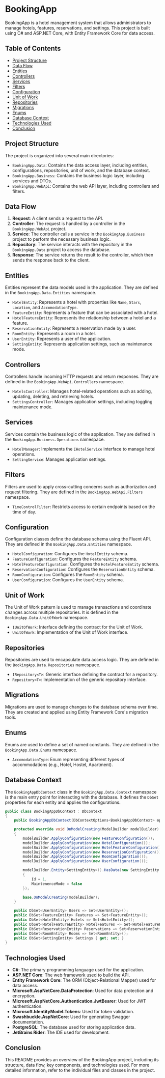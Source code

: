 # BookingApp

BookingApp is a hotel management system that allows administrators to manage hotels, features, reservations, and settings. This project is built using C# and ASP.NET Core, with Entity Framework Core for data access.

## Table of Contents

- [Project Structure](#project-structure)
- [Data Flow](#data-flow)
- [Entities](#entities)
- [Controllers](#controllers)
- [Services](#services)
- [Filters](#filters)
- [Configuration](#configuration)
- [Unit of Work](#unit-of-work)
- [Repositories](#repositories)
- [Migrations](#migrations)
- [Enums](#enums)
- [Database Context](#database-context)
- [Technologies Used](#technologies-used)
- [Conclusion](#conclusion)

## Project Structure

The project is organized into several main directories:

- `BookingApp.Data`: Contains the data access layer, including entities, configurations, repositories, unit of work, and the database context.
- `BookingApp.Business`: Contains the business logic layer, including services and DTOs.
- `BookingApp.WebApi`: Contains the web API layer, including controllers and filters.

## Data Flow

1. **Request**: A client sends a request to the API.
2. **Controller**: The request is handled by a controller in the `BookingApp.WebApi` project.
3. **Service**: The controller calls a service in the `BookingApp.Business` project to perform the necessary business logic.
4. **Repository**: The service interacts with the repository in the `BookingApp.Data` project to access the database.
5. **Response**: The service returns the result to the controller, which then sends the response back to the client.

## Entities

Entities represent the data models used in the application. They are defined in the `BookingApp.Data.Entities` namespace.

- `HotelEntity`: Represents a hotel with properties like `Name`, `Stars`, `Location`, and `AccomodationType`.
- `FeatureEntity`: Represents a feature that can be associated with a hotel.
- `HotelFeatureEntity`: Represents the relationship between a hotel and a feature.
- `ReservationEntity`: Represents a reservation made by a user.
- `RoomEntity`: Represents a room in a hotel.
- `UserEntity`: Represents a user of the application.
- `SettingEntity`: Represents application settings, such as maintenance mode.

## Controllers

Controllers handle incoming HTTP requests and return responses. They are defined in the `BookingApp.WebApi.Controllers` namespace.

- `HotelsController`: Manages hotel-related operations such as adding, updating, deleting, and retrieving hotels.
- `SettingsController`: Manages application settings, including toggling maintenance mode.

## Services

Services contain the business logic of the application. They are defined in the `BookingApp.Business.Operations` namespace.

- `HotelManager`: Implements the `IHotelService` interface to manage hotel operations.
- `SettingService`: Manages application settings.

## Filters

Filters are used to apply cross-cutting concerns such as authorization and request filtering. They are defined in the `BookingApp.WebApi.Filters` namespace.

- `TimeControlFilter`: Restricts access to certain endpoints based on the time of day.

## Configuration

Configuration classes define the database schema using the Fluent API. They are defined in the `BookingApp.Data.Entities` namespace.

- `HotelConfiguration`: Configures the `HotelEntity` schema.
- `FeatureConfiguration`: Configures the `FeatureEntity` schema.
- `HotelFeatureConfiguration`: Configures the `HotelFeatureEntity` schema.
- `ReservationConfiguration`: Configures the `ReservationEntity` schema.
- `RoomConfiguration`: Configures the `RoomEntity` schema.
- `UserConfiguration`: Configures the `UserEntity` schema.

## Unit of Work

The Unit of Work pattern is used to manage transactions and coordinate changes across multiple repositories. It is defined in the `BookingApp.Data.UnitOfWork` namespace.

- `IUnitOfWork`: Interface defining the contract for the Unit of Work.
- `UnitOfWork`: Implementation of the Unit of Work interface.

## Repositories

Repositories are used to encapsulate data access logic. They are defined in the `BookingApp.Data.Repositories` namespace.

- `IRepository<T>`: Generic interface defining the contract for a repository.
- `Repository<T>`: Implementation of the generic repository interface.

## Migrations

Migrations are used to manage changes to the database schema over time. They are created and applied using Entity Framework Core's migration tools.

## Enums

Enums are used to define a set of named constants. They are defined in the `BookingApp.Data.Enums` namespace.

- `AccomodationType`: Enum representing different types of accommodations (e.g., Hotel, Hostel, Apartment).

## Database Context

The `BookingAppDbContext` class in the `BookingApp.Data.Context` namespace is the main entry point for interacting with the database. It defines the `DbSet` properties for each entity and applies the configurations.

```csharp
public class BookingAppDbContext : DbContext
{
    public BookingAppDbContext(DbContextOptions<BookingAppDbContext> options) : base(options) { }

    protected override void OnModelCreating(ModelBuilder modelBuilder)
    {
        modelBuilder.ApplyConfiguration(new FeatureConfiguration());
        modelBuilder.ApplyConfiguration(new HotelConfiguration());
        modelBuilder.ApplyConfiguration(new HotelFeatureConfiguration());
        modelBuilder.ApplyConfiguration(new ReservationConfiguration());
        modelBuilder.ApplyConfiguration(new RoomConfiguration());
        modelBuilder.ApplyConfiguration(new UserConfiguration());

        modelBuilder.Entity<SettingEntity>().HasData(new SettingEntity
        {
            Id = 1,
            MaintenenceMode = false
        });

        base.OnModelCreating(modelBuilder);
    }

    public DbSet<UserEntity> Users => Set<UserEntity>();
    public DbSet<FeatureEntity> Features => Set<FeatureEntity>();
    public DbSet<HotelEntity> Hotels => Set<HotelEntity>();
    public DbSet<HotelFeatureEntity> HotelFeatures => Set<HotelFeatureEntity>();
    public DbSet<ReservationEntity> Reservations => Set<ReservationEntity>();
    public DbSet<RoomEntity> Rooms => Set<RoomEntity>();
    public DbSet<SettingEntity> Settings { get; set; }
}
```

## Technologies Used

- **C#**: The primary programming language used for the application.
- **ASP.NET Core**: The web framework used to build the API.
- **Entity Framework Core**: The ORM (Object-Relational Mapper) used for data access.
- **Microsoft.AspNetCore.DataProtection**: Used for data protection and encryption.
- **Microsoft.AspNetCore.Authentication.JwtBearer**: Used for JWT authentication.
- **Microsoft.IdentityModel.Tokens**: Used for token validation.
- **Swashbuckle.AspNetCore**: Used for generating Swagger documentation.
- **PostgreSQL**: The database used for storing application data.
- **JetBrains Rider**: The IDE used for development.

## Conclusion

This README provides an overview of the BookingApp project, including its structure, data flow, key components, and technologies used. For more detailed information, refer to the individual files and classes in the project.
